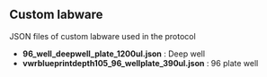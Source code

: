 Custom labware
--- 
JSON files of custom labware used in the protocol
- **96_well_deepwell_plate_1200ul.json** : Deep well 
- **vwrblueprintdepth105_96_wellplate_390ul.json** : 96 plate well
